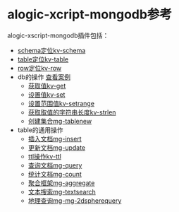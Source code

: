 alogic-xcript-mongodb参考
=======================

alogic-xscript-mongodb插件包括：

- [schema定位kv-schema](plugins/kv-schema.md)
- [table定位kv-table](plugins/kv-table.md)
- [row定位kv-row](plugins/kv-row.md)
- db的操作 [查看案例](plugins/case.string.md)
	- [获取值kv-get](plugins/kv-get.md)
	- [设置值kv-set](plugins/kv-set.md)
	- [设置范围值kv-setrange](plugins/kv-setrange.md)
	- [获取取值的字符串长度kv-strlen](plugins/kv-strlen.md)
	- [创建集合mg-tablenew](plugins/mg-tablenew)
- table的通用操作
	- [插入文档mg-insert](plugins/mg-insert.md)
	- [更新文档mg-update](plugins/mg-update.md)
	- [ttl操作kv-ttl](plugins/kv-ttl.md)
	- [查询文档mg-query](plugins/mg-query.md)
	- [统计文档mg-count](plugins/mg-count.md)
	- [聚合框架mg-aggregate](plugins/mg-aggregate.md)
	- [文本搜索mg-textsearch](plugins/mg-textsearch.md)
	- [地理查询mg-mg-2dspherequery](plugins/mg-2dspherequery.md)
	
